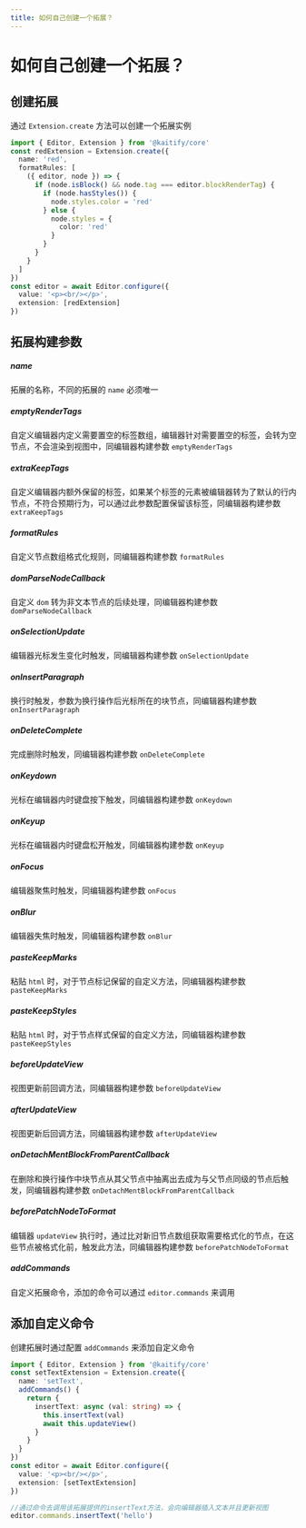 ```yaml
---
title: 如何自己创建一个拓展？
---
```


# 如何自己创建一个拓展？

## 创建拓展

通过 `Extension.create` 方法可以创建一个拓展实例

```ts
import { Editor, Extension } from '@kaitify/core'
const redExtension = Extension.create({
  name: 'red',
  formatRules: [
    ({ editor, node }) => {
      if (node.isBlock() && node.tag === editor.blockRenderTag) {
        if (node.hasStyles()) {
          node.styles.color = 'red'
        } else {
          node.styles = {
            color: 'red'
          }
        }
      }
    }
  ]
})
const editor = await Editor.configure({
  value: '<p><br/></p>',
  extension: [redExtension]
})
```

## 拓展构建参数

##### name <Badge type="danger" text='string' />

拓展的名称，不同的拓展的 `name` 必须唯一

##### emptyRenderTags <Badge type="danger" text='string[]' />

自定义编辑器内定义需要置空的标签数组，编辑器针对需要置空的标签，会转为空节点，不会渲染到视图中，同编辑器构建参数 `emptyRenderTags`

##### extraKeepTags <Badge type="danger" text='string[]' />

自定义编辑器内额外保留的标签，如果某个标签的元素被编辑器转为了默认的行内节点，不符合预期行为，可以通过此参数配置保留该标签，同编辑器构建参数 `extraKeepTags`

##### formatRules <Badge type="danger" text="RuleFunctionType[]" />

自定义节点数组格式化规则，同编辑器构建参数 `formatRules`

##### domParseNodeCallback <Badge type="danger" text="(this: Editor, node: KNode) => KNode[]" />

自定义 `dom` 转为非文本节点的后续处理，同编辑器构建参数 `domParseNodeCallback`

##### onSelectionUpdate <Badge type="danger" text="(this: Editor, selection: Selection) => void" />

编辑器光标发生变化时触发，同编辑器构建参数 `onSelectionUpdate`

##### onInsertParagraph <Badge type="danger" text="(this: Editor, node: KNode) => void" />

换行时触发，参数为换行操作后光标所在的块节点，同编辑器构建参数 `onInsertParagraph`

##### onDeleteComplete <Badge type="danger" text="(this: Editor) => void" />

完成删除时触发，同编辑器构建参数 `onDeleteComplete`

##### onKeydown <Badge type="danger" text="(this: Editor, event: KeyboardEvent) => void" />

光标在编辑器内时键盘按下触发，同编辑器构建参数 `onKeydown`

##### onKeyup <Badge type="danger" text="(this: Editor, event: KeyboardEvent) => void" />

光标在编辑器内时键盘松开触发，同编辑器构建参数 `onKeyup`

##### onFocus <Badge type="danger" text="(this: Editor, event: FocusEvent) => void" />

编辑器聚焦时触发，同编辑器构建参数 `onFocus`

##### onBlur <Badge type="danger" text="(this: Editor, event: FocusEvent) => void" />

编辑器失焦时触发，同编辑器构建参数 `onBlur`

##### pasteKeepMarks <Badge type="danger" text="(this: Editor, node: KNode) => KNodeMarksType" />

粘贴 `html` 时，对于节点标记保留的自定义方法，同编辑器构建参数 `pasteKeepMarks`

##### pasteKeepStyles <Badge type="danger" text="(this: Editor, node: KNode) => KNodeStylesType" />

粘贴 `html` 时，对于节点样式保留的自定义方法，同编辑器构建参数 `pasteKeepStyles`

##### beforeUpdateView <Badge type="danger" text="(this: Editor) => void" />

视图更新前回调方法，同编辑器构建参数 `beforeUpdateView`

##### afterUpdateView <Badge type="danger" text="(this: Editor) => void" />

视图更新后回调方法，同编辑器构建参数 `afterUpdateView`

##### onDetachMentBlockFromParentCallback <Badge type="danger" text="(this: Editor, node: KNode) => boolean" />

在删除和换行操作中块节点从其父节点中抽离出去成为与父节点同级的节点后触发，同编辑器构建参数 `onDetachMentBlockFromParentCallback`

##### beforePatchNodeToFormat <Badge type="danger" text="(this: Editor, node: KNode) => KNode" />

编辑器 `updateView` 执行时，通过比对新旧节点数组获取需要格式化的节点，在这些节点被格式化前，触发此方法，同编辑器构建参数 `beforePatchNodeToFormat`

##### addCommands <Badge type="danger" text="((this: Editor) => EditorCommandsType) | undefined" />

自定义拓展命令，添加的命令可以通过 `editor.commands` 来调用

## 添加自定义命令

创建拓展时通过配置 `addCommands` 来添加自定义命令

```ts
import { Editor, Extension } from '@kaitify/core'
const setTextExtension = Extension.create({
  name: 'setText',
  addCommands() {
    return {
      insertText: async (val: string) => {
        this.insertText(val)
        await this.updateView()
      }
    }
  }
})
const editor = await Editor.configure({
  value: '<p><br/></p>',
  extension: [setTextExtension]
})
```

```ts
//通过命令去调用该拓展提供的insertText方法，会向编辑器插入文本并且更新视图
editor.commands.insertText('hello')
```
